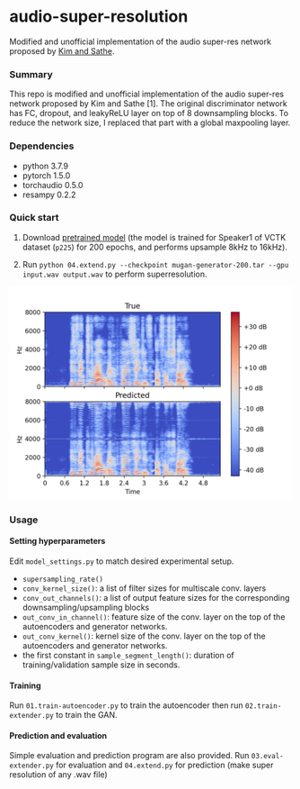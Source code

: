 # audio-super-resolution

Modified and unofficial implementation of the audio super-res network proposed by [Kim and Sathe].

### Summary

This repo is modified and unofficial implementation of the audio super-res network proposed by Kim and Sathe [1].
The original discriminator network has FC, dropout, and leakyReLU layer on top of 8 downsampling blocks.
To reduce the network size, I replaced that part with a global maxpooling layer.

### Dependencies

- python 3.7.9
- pytorch 1.5.0
- torchaudio 0.5.0
- resampy 0.2.2

### Quick start

1. Download [pretrained model](https://drive.google.com/file/d/1HcIcn7Kp2SxJvlMZm68GcN2HL1SZLlkQ/view?usp=sharing) (the model is trained for Speaker1 of VCTK dataset (`p225`) for 200 epochs, and performs upsample 8kHz to 16kHz).

2. Run `python 04.extend.py --checkpoint mugan-generator-200.tar --gpu input.wav output.wav` to perform superresolution.

![Output example](/p225_366.png)

### Usage

#### Setting hyperparameters

Edit `model_settings.py` to match desired experimental setup.

- `supersampling_rate()`
- `conv_kernel_size()`: a list of filter sizes for multiscale conv. layers
- `conv_out_channels()`: a list of output feature sizes for the corresponding downsampling/upsampling blocks
- `out_conv_in_channel()`: feature size of the conv. layer on the top of the autoencoders and generator networks.
- `out_conv_kernel()`: kernel size of the conv. layer on the top of the autoencoders and generator networks.
- the first constant in `sample_segment_length()`: duration of training/validation sample size in seconds.

#### Training

Run `01.train-autoencoder.py` to train the autoencoder then run `02.train-extender.py` to train the GAN.

#### Prediction and evaluation

Simple evaluation and prediction program are also provided.
Run `03.eval-extender.py` for evaluation and `04.extend.py` for prediction (make super resolution of any .wav file)

[Kim and Sathe]: https://arxiv.org/abs/1903.09027
